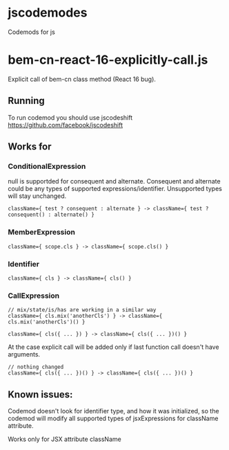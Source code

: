 # jscodemodes
Codemods for js

# bem-cn-react-16-explicitly-call.js <beta>
Explicit call of bem-cn class method (React 16 bug).

## Running
To run codemod you should use jscodeshift https://github.com/facebook/jscodeshift

## Works for

### ConditionalExpression
null is supportded for consequent and alternate. 
Consequent and alternate could be any types of supported expressions/identifier. Unsupported types will stay unchanged.
```
className={ test ? consequent : alternate } -> className={ test ? consequent() : alternate() }
```

### MemberExpression
```
className={ scope.cls } -> className={ scope.cls() }
```

### Identifier
```
className={ cls } -> className={ cls() }
```

### CallExpression

```
// mix/state/is/has are working in a similar way
className={ cls.mix('anotherCls') } -> className={ cls.mix('anotherCls')() }
```

```
className={ cls({ ... }) } -> className={ cls({ ... })() }
```

At the case explicit call will be added only if last function call doesn't have arguments.
```
// nothing changed
className={ cls({ ... })() } -> className={ cls({ ... })() } 
```

## Known issues:

Codemod doesn't look for identifier type, and how it was initialized, so the codemod will modify all supported types of jsxExpressions for className attribute.

Works only for JSX attribute className
